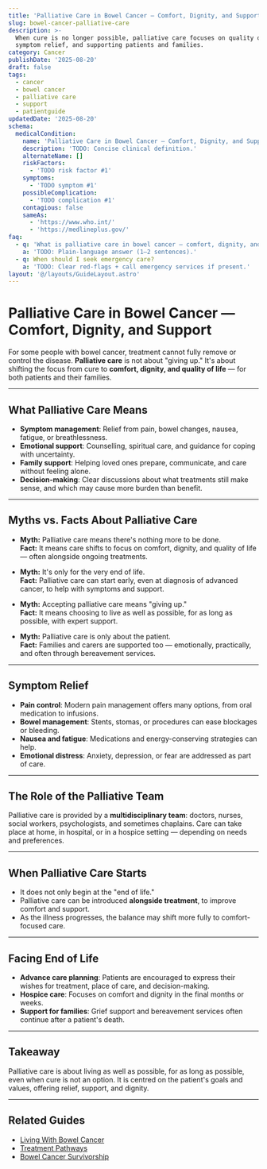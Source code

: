 ```yaml
---
title: 'Palliative Care in Bowel Cancer — Comfort, Dignity, and Support'
slug: bowel-cancer-palliative-care
description: >-
  When cure is no longer possible, palliative care focuses on quality of life,
  symptom relief, and supporting patients and families.
category: Cancer
publishDate: '2025-08-20'
draft: false
tags:
  - cancer
  - bowel cancer
  - palliative care
  - support
  - patientguide
updatedDate: '2025-08-20'
schema:
  medicalCondition:
    name: 'Palliative Care in Bowel Cancer — Comfort, Dignity, and Support'
    description: 'TODO: Concise clinical definition.'
    alternateName: []
    riskFactors:
      - 'TODO risk factor #1'
    symptoms:
      - 'TODO symptom #1'
    possibleComplication:
      - 'TODO complication #1'
    contagious: false
    sameAs:
      - 'https://www.who.int/'
      - 'https://medlineplus.gov/'
faq:
  - q: 'What is palliative care in bowel cancer — comfort, dignity, and support?'
    a: 'TODO: Plain-language answer (1–2 sentences).'
  - q: When should I seek emergency care?
    a: 'TODO: Clear red-flags + call emergency services if present.'
layout: '@/layouts/GuideLayout.astro'
---
```

# Palliative Care in Bowel Cancer — Comfort, Dignity, and Support

For some people with bowel cancer, treatment cannot fully remove or control the disease. **Palliative care** is not about "giving up." It's about shifting the focus from cure to **comfort, dignity, and quality of life** — for both patients and their families.

---

## What Palliative Care Means
- **Symptom management**: Relief from pain, bowel changes, nausea, fatigue, or breathlessness.  
- **Emotional support**: Counselling, spiritual care, and guidance for coping with uncertainty.  
- **Family support**: Helping loved ones prepare, communicate, and care without feeling alone.  
- **Decision-making**: Clear discussions about what treatments still make sense, and which may cause more burden than benefit.  

---

## Myths vs. Facts About Palliative Care

- **Myth:** Palliative care means there's nothing more to be done.  
  **Fact:** It means care shifts to focus on comfort, dignity, and quality of life — often alongside ongoing treatments.  

- **Myth:** It's only for the very end of life.  
  **Fact:** Palliative care can start early, even at diagnosis of advanced cancer, to help with symptoms and support.  

- **Myth:** Accepting palliative care means "giving up."  
  **Fact:** It means choosing to live as well as possible, for as long as possible, with expert support.  

- **Myth:** Palliative care is only about the patient.  
  **Fact:** Families and carers are supported too — emotionally, practically, and often through bereavement services.  

---

## Symptom Relief
- **Pain control**: Modern pain management offers many options, from oral medication to infusions.  
- **Bowel management**: Stents, stomas, or procedures can ease blockages or bleeding.  
- **Nausea and fatigue**: Medications and energy-conserving strategies can help.  
- **Emotional distress**: Anxiety, depression, or fear are addressed as part of care.  

---

## The Role of the Palliative Team
Palliative care is provided by a **multidisciplinary team**: doctors, nurses, social workers, psychologists, and sometimes chaplains. Care can take place at home, in hospital, or in a hospice setting — depending on needs and preferences.  

---

## When Palliative Care Starts
- It does not only begin at the "end of life."  
- Palliative care can be introduced **alongside treatment**, to improve comfort and support.  
- As the illness progresses, the balance may shift more fully to comfort-focused care.  

---

## Facing End of Life
- **Advance care planning**: Patients are encouraged to express their wishes for treatment, place of care, and decision-making.  
- **Hospice care**: Focuses on comfort and dignity in the final months or weeks.  
- **Support for families**: Grief support and bereavement services often continue after a patient's death.  

---

## Takeaway
Palliative care is about living as well as possible, for as long as possible, even when cure is not an option. It is centred on the patient's goals and values, offering relief, support, and dignity.  

---

## Related Guides
- [Living With Bowel Cancer](/guides/living-with-bowel-cancer)  
- [Treatment Pathways](/guides/bowel-cancer-treatment)  
- [Bowel Cancer Survivorship](/guides/bowel-cancer-survivorship)  
